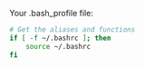 Your .bash_profile file:
```bash
# Get the aliases and functions
if [ -f ~/.bashrc ]; then
    source ~/.bashrc
fi
```
